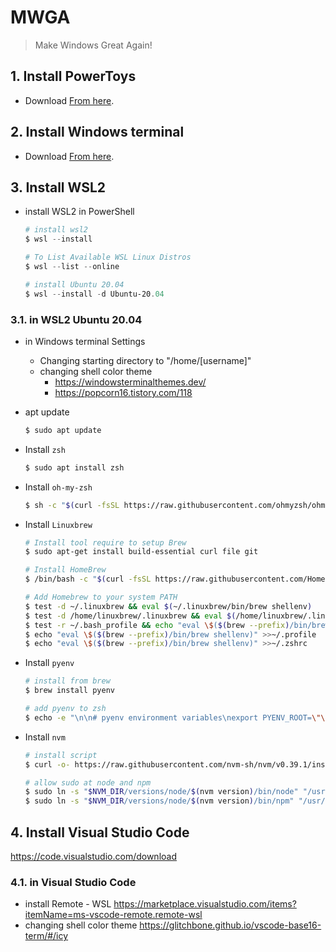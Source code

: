 # MWGA
> Make Windows Great Again!

## 1. Install PowerToys
- Download [From here](https://github.com/microsoft/PowerToys/releases).

## 2. Install Windows terminal
- Download [From here](https://www.microsoft.com/ko-kr/p/windows-terminal/9n0dx20hk701?rtc=1&activetab=pivot:overviewtab).

## 3. Install WSL2
- install WSL2 in PowerShell
  ```PowerShell
  # install wsl2
  $ wsl --install

  # To List Available WSL Linux Distros
  $ wsl --list --online

  # install Ubuntu 20.04
  $ wsl --install -d Ubuntu-20.04
  ```
### 3.1. in WSL2 Ubuntu 20.04
  - in Windows terminal Settings 
    - Changing starting directory to "/home/[username]" 
    - changing shell color theme
      - https://windowsterminalthemes.dev/
      - https://popcorn16.tistory.com/118


  - apt update
    ```bash
    $ sudo apt update
    ```
  - Install `zsh`
    ```zsh
    $ sudo apt install zsh
    ```
  - Install `oh-my-zsh`
    ```zsh
    $ sh -c "$(curl -fsSL https://raw.githubusercontent.com/ohmyzsh/ohmyzsh/master/tools/install.sh)"
    ```
  - Install `Linuxbrew`
    ```zsh    
    # Install tool require to setup Brew 
    $ sudo apt-get install build-essential curl file git
    
    # Install HomeBrew
    $ /bin/bash -c "$(curl -fsSL https://raw.githubusercontent.com/Homebrew/install/master/install.sh)"
    
    # Add Homebrew to your system PATH
    $ test -d ~/.linuxbrew && eval $(~/.linuxbrew/bin/brew shellenv)
    $ test -d /home/linuxbrew/.linuxbrew && eval $(/home/linuxbrew/.linuxbrew/bin/brew shellenv)
    $ test -r ~/.bash_profile && echo "eval \$($(brew --prefix)/bin/brew shellenv)" >>~/.bash_profile
    $ echo "eval \$($(brew --prefix)/bin/brew shellenv)" >>~/.profile
    $ echo "eval \$($(brew --prefix)/bin/brew shellenv)" >>~/.zshrc
    ```
  - Install `pyenv`
    ```zsh
    # install from brew
    $ brew install pyenv
    
    # add pyenv to zsh
    $ echo -e "\n\n# pyenv environment variables\nexport PYENV_ROOT=\"\$HOME/.pyenv\"\nexport PATH=\"\$PYENV_ROOT/bin:\$PATH\"\n\n# pyenv initialization\nif command -v pyenv 1>/dev/null 2>&1; then\n  eval \"\$(pyenv init --path)\"\nfi\n\n" >> ~/.zshrc
    ```
  - Install `nvm`
    ```zsh
    # install script
    $ curl -o- https://raw.githubusercontent.com/nvm-sh/nvm/v0.39.1/install.sh | bash
    
    # allow sudo at node and npm
    $ sudo ln -s "$NVM_DIR/versions/node/$(nvm version)/bin/node" "/usr/local/bin/node"
    $ sudo ln -s "$NVM_DIR/versions/node/$(nvm version)/bin/npm" "/usr/local/bin/npm"
    ```
## 4. Install Visual Studio Code
https://code.visualstudio.com/download
### 4.1. in Visual Studio Code
- install Remote - WSL https://marketplace.visualstudio.com/items?itemName=ms-vscode-remote.remote-wsl
- changing shell color theme https://glitchbone.github.io/vscode-base16-term/#/icy
